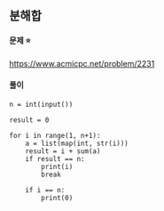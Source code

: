 ## 분해합

#### 문제 ⭐️
https://www.acmicpc.net/problem/2231

#### 풀이
``` python3
n = int(input())

result = 0

for i in range(1, n+1):
    a = list(map(int, str(i)))
    result = i + sum(a)
    if result == n:
        print(i)
        break

    if i == n:
        print(0)
```
